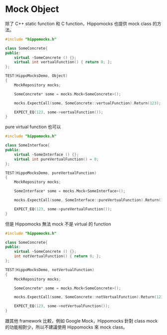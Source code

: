 # Mock Object

除了 C++ static function 和 C function，Hippomocks 也提供 mock class 的方法。

```cpp
#include "hippomocks.h"

class SomeConcrete{
public:
    virtual ~SomeConcrete () {};
    virtual int vertualFunction() { return 0; };
};

TEST(HippoMocksDemo, Object)
{
    MockRepository mocks;

    SomeConcrete* some = mocks.Mock<SomeConcrete>();

    mocks.ExpectCall(some, SomeConcrete::vertualFunction).Return(123);

    EXPECT_EQ(123, some->vertualFunction());                                // pass
}
```

pure virtual function 也可以

```cpp
#include "hippomocks.h"

class SomeInterface{
public:
    virtual ~SomeInterface () {};
    virtual int pureVertualFunction() = 0;
};

TEST(HippoMocksDemo, pureVertualFunction)
{
    MockRepository mocks;

    SomeInterface* some = mocks.Mock<SomeInterface>();

    mocks.ExpectCall(some, SomeInterface::pureVertualFunction).Return(123);

    EXPECT_EQ(123, some->pureVertualFunction());                              // pass
}
```

但是 Hippomocks 無法 mock 不是 virtual 的 function

```cpp
#include "hippomocks.h"

class SomeConcrete{
public:
    virtual ~SomeConcrete () {};
    int notVertualFunction() { return 0; };
};

TEST(HippoMocksDemo, notVertualFunction)
{
    MockRepository mocks;

    SomeConcrete* some = mocks.Mock<SomeConcrete>();

    mocks.ExpectCall(some, SomeConcrete::notVertualFunction).Return(123);

    EXPECT_EQ(123, some->notVertualFunction());                            // fail
}
```

跟其他 framework 比較，例如 Google Mock，Hippomocks 針對 class mock 的功能相對少，所以不建議使用 Hippomocks 來 mock class。


